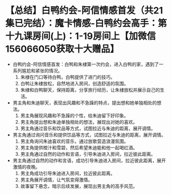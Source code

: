 # 【总结】白鸭约会-阿信情感首发（共21集已完结）：魔卡情感-白鸭约会高手：第十九课房间(上)：1-19房间上【加微信156066050获取十大赠品】

-   白鸭约会-阿信情感首发：白鸭和朱棣第一次约会，进入白鸭的家，遇到了一系列尴尬和紧张的情况。
    1.  朱棣在门口等待白鸭，白鸭提供了进门的技巧。
    2.  白鸭让朱棣放松，自然地进入房间，创造舒适的氛围。
    3.  朱棣和白鸭聊天，保持距离，分享旅行经历，让朱棣放松并展示自己的生活。
-   男主角和朱迪聊天，表现出风趣和不急躁的特点，提出想和她单独相处的想法。
    1.  男主角展现风趣和不急躁的个性，给朱迪留下好印象。
    2.  男主角提出想和朱迪单独相处的想法，展现出对她的喜欢。
    3.  男主角通过音乐和饮品等方式，试图拉近与朱迪的距离，展开调情。
-   男主角通过询问音乐和提供饮品等方式，试图拉近与朱迪的距离，展开调情。
    1.  男主角询问朱迪喜欢的音乐，通过放歌营造浪漫氛围。
    2.  男主角提供橙汁和雪碧，然后希望朱迪能和他一起喝红酒。
    3.  男主角通过自然的动作和言语，引导朱迪进入房间，拉近彼此距离。
-   男主角通过自然的动作和言语，成功引导朱迪进入房间，拉近彼此距离，展开激情的夜晚。
    1.  男主角成功引导朱迪进入房间，拉近彼此距离。
    2.  男主角展开调情，让气氛变得激情。
    3.  故事留下悬念，暗示后续发展，展现出男主角的高手风范。